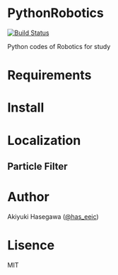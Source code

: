 # PythonRobotics
[![Build Status](https://travis-ci.org/hasesuns/PythonRobotics.svg?branch=master)](https://travis-ci.org/hasesuns/PythonRobotics)

Python codes of Robotics for study

# Requirements

# Install

# Localization

## Particle Filter 

# Author
Akiyuki Hasegawa ([@has_eeic](https://twitter.com/has_eeic))

# Lisence
MIT
